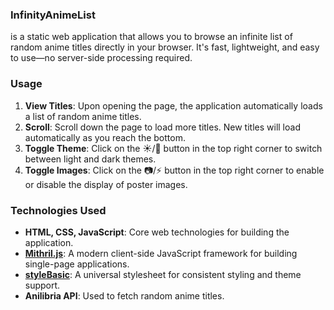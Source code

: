 ### InfinityAnimeList

is a static web application that allows you to browse an infinite list of random anime titles directly in your browser. It's fast, lightweight, and easy to use—no server-side processing required.

### Usage

1. **View Titles**: Upon opening the page, the application automatically loads a list of random anime titles.
2. **Scroll**: Scroll down the page to load more titles. New titles will load automatically as you reach the bottom.
3. **Toggle Theme**: Click on the ☀️/🌙 button in the top right corner to switch between light and dark themes.
4. **Toggle Images**: Click on the 📷/⚡ button in the top right corner to enable or disable the display of poster images.

### Technologies Used

- **HTML, CSS, JavaScript**: Core web technologies for building the application.
- **[Mithril.js](https://mithril.js.org/)**: A modern client-side JavaScript framework for building single-page applications.
- **[styleBasic](https://github.com/ch1kulya/styleBasic)**: A universal stylesheet for consistent styling and theme support.
- **Anilibria API**: Used to fetch random anime titles.
